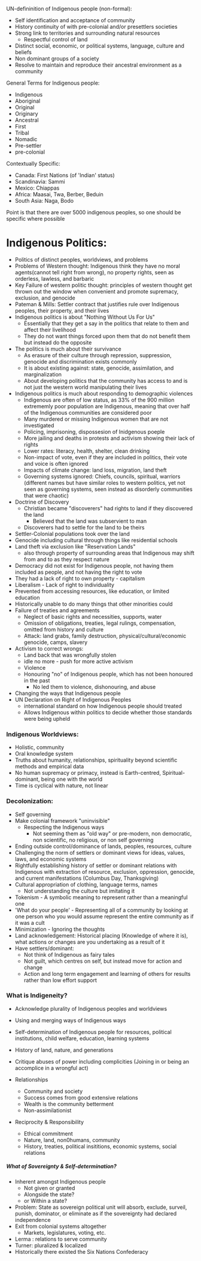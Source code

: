 UN-defininition of Indigenous people (non-formal):
- Self identification and acceptance of community
- History continuity of with pre-colonial and/or presettlers societies
- Strong link to territories and surrounding natural resources
	- Respectful control of land
- Distinct social, economic, or political systems, language, culture and beliefs
- Non dominant groups of a society
- Resolve to maintain and reproduce their ancestral environment as a community

General Terms for Indigenous people:
- Indigenous
- Aboriginal
- Original
- Originary
- Ancestral
- First
- Tribal
- Nomadic
- Pre-settler
- pre-colonial

Contextually Specific:
- Canada: First Nations (of 'Indian' status)
- Scandinavia: Sammi
- Mexico: Chiappas
- Africa: Maasai, Twa, Berber, Beduin
- South Asia: Naga, Bodo

Point is that there are over 5000 indigenous peoples, so one should be specific where possible

# Indigenous Politics:

- Politics of distinct peoples, worldviews, and problems
- Problems of Western thought: Indigenous think they have no moral agents(cannot tell right from wrong), no property rights, seen as orderless, lawless, and barbaric
- Key Failure of western politic thought: principles of western thought get thrown out the window when convenient and promote supremacy, exclusion, and genocide
- Pateman & Mills: Settler contract that justifies rule over Indigenous peoples, their property, and their lives
- Indigenous politics is about "Nothing Without Us For Us"
	- Essentially that they get a say in the politics that relate to them and affect their livelihood
	- They do not want things forced upon them that do not benefit them but instead do the opposite
- The politics is much about their survivance
	- As erasure of their culture through repression, suppression, genocide and discrimination exists commonly
	- It is about existing against: state, genocide, assimilation, and marginalization
	- About developing politics that the community has access to and is not just the western world manipulating their lives
- Indigenous politics is much about responding to demographic violences
	- Indigenous are often of low status, as 33% of the 900 million extrememly poor population are Indigenous, meaning that over half of the Indigenous communities are considered poor
	- Many murdered or missing Indigenous women that are not investigated
	- Policing, imprisoning, dispossesion of Inidgenous poeple
	- More jailing and deaths in protests and activism showing their lack of rights
	- Lower rates: literacy, health, shelter, clean drinking
	- Non-impact of vote, even if they are included in politics, their vote and voice is often ignored
	- Impacts of climate change: land loss, migration, land theft
	- Governing systems ignored: Chiefs, councils, spiritual, warriors (different names but have similar roles to western politics, yet not seen as governing systems, seen instead as disorderly communities that were chaotic)
- Doctrine of Discovery 
	- Christian became "discoverers" had rights to land if they discovered the land
		- Believed that the land was subservient to man
	- Discoverers had to settle for the land to be theirs
- Settler-Colonial populations took over the land
- Genocide including cultural through things like residential schools
- Land theft via exclusion like "Reservation Lands"
	- also through property of surrounding areas that Indigenous may shift from and to as they respect nature
- Democracy did not exist for Indigenous people, not having them included as people, and not having the right to vote
- They had a lack of right to own property - capitalism
- Liberalism - Lack of right to individuality
- Prevented from accessing resources, like education, or limited education
- Historically unable to do many things that other minorities could
- Failure of treaties and agreements
	- Neglect of basic rights and necessities, supports, water
	- Omission of obligations, treaties, legal rulings, compensation, omitted from history and culture
	- Attack: land grabs, family destruction, physical/cultural/economic genocide, camps, slavery
- Activism to correct wrongs:
	- Land back that was wrongfully stolen
	- idle no more - push for more active activism
	- Violence
	- Honouring "no" of Indigenous people, which has not been honoured in the past
		- No led them to violence, dishonouring, and abuse
- Changing the ways that Indigenous people
- UN Declaration on Right of Indigenous Peoples 
	- international standard on how Indigenous people should treated
	- Allows Indigenous within politics to decide whether those standards were being upheld

### Indigenous Worldviews:
- Holistic, community
- Oral knowledge system
- Truths about humanity, relationships, spirituality beyond scientific methods and empirical data
- No human supremacy or primacy, instead is Earth-centred, Spiritual-dominant, being one with the world
- Time is cyclical with nature, not linear

### Decolonization:
- Self governing
- Make colonial framework "uninvisible"
	- Respecting the Indigenous ways
		- Not seeming them as "old way" or pre-modern, non democratic, non scientific, no religious, or non self governing
- Ending outside control/dominance of lands, peoples, resources, culture
- Challenging the norm of settlers or dominant views for ideas, values, laws, and economic systems
- Rightfully establishing history of settler or dominant relations with Indigenous with extraction of resource, exclusion, oppression, genocide, and current manifestations (Columbus Day, Thanksgiving)
- Cultural appropriation of clothing, language terms, names
	- Not understanding the culture but imitating it
- Tokenism - A symbolic meaning to represent rather than a meaningful one
- 'What do your people' - Representing all of a community by looking at one person who you would assume represent the entire community as if it was a cult
- Minimization - Ignoring the thoughts
- Land acknowledgement: Historical placing (Knowledge of where it is), what actions or changes are you undertaking as a result of it
- Have settlers/dominant:
	- Not think of Indigenous as fairy tales
	- Not guilt, which centres on self, but instead move for action and change
	- Action and long term engagement and learning of others for results rather than low effort support

### What is Indigeneity?
- Acknowledge plurality of Indigenous peoples and worldviews
- Using and merging ways of Indigenous ways
- Self-determination of Indigenous people for resources, political institutions, child welfare, education, learning systems
- History of land, nature, and generations
- Critique abuses of power including complicities (Joining in or being an accomplice in a wrongful act)

- Relationships
	- Community and society
	- Success comes from good extensive relations
	- Wealth is the community betterment
	- Non-assimilationist

- Reciprocity & Responsibility
	- Ethical commitment
	- Nature, land, non0humans, community
	- History, treaties, political insititions, economic systems, social relations

##### What of Sovereignty & Self-determination?
- Inherent amongst Indigenous people
	- Not given or granted
	- Alongside the state?
	- or Within a state?
- Problem: State as sovereign political unit will absorb, exclude, surveil, punish, dominator, or eliminate as if the sovereignty had declared independence
- Exit from colonial systems altogether
	- Markets, legislatures, voting, etc.
- Lerma : relations to serve community
- Turner: pluralized & localized
- Historically there existed the Six Nations Confederacy

